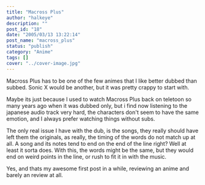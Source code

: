 ```yaml
---
title: "Macross Plus"
author: "halkeye"
description: ""
post_id: "18"
date: "2005/03/13 13:22:14"
post_name: "macross_plus"
status: "publish"
category: "Anime"
tags: []
cover: "../cover-image.jpg"
---
```


Macross Plus has to be one of the few animes that I like better dubbed than subbed. Sonic X would be another, but it was pretty crappy to start with.

Maybe its just because I used to watch Macross Plus back on teletoon so many years ago when it was dubbed only, but i find now listening to the japanese audio track very hard, the characters don't seem to have the same emotion, and I always prefer watching things without subs.

The only real issue I have with the dub, is the songs, they really should have left them the originals, as really, the timing of the words do not match up at all. A song and its notes tend to end on the end of the line right? Well at least it sorta does. With this, the words might be the same, but they would end on weird points in the line, or rush to fit it in with the music.

Yes, and thats my awesome first post in a while, reviewing an anime and barely an review at all.